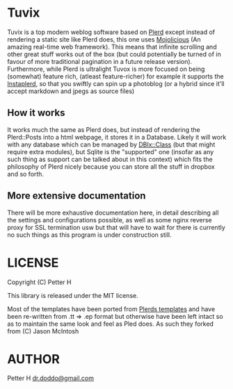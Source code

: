# Tuvix

Tuvix is a top modern weblog software based on [Plerd](https://github.com/jmacdotorg/plerd) except instead of rendering a static site like Plerd does, this one uses [Mojolicious](https://mojolicious.org/) (An amazing real-time web framework). This means that infinite scrolling and other great stuff works out of the box (but could potentially be turned of in favour of more traditional pagination in a future release version).
Furthermore, while Plerd is ultralight Tuvox is more focused on being (somewhat) feature rich, (atleast feature-richer) for example it supports the [Instaplerd](https://github.com/doddo/instaplerd), so that you swiftly can spin up a photoblog (or a hybrid since it'll accept markdown and jpegs as source files)

## How it works

It works much the same as Plerd does, but instead of rendering the Plerd::Posts into a html webpage, it stores it in a Database. Likely it will work with any database which can be managed by [DBIx::Class](https://metacpan.org/pod/DBIx::Class) (but that might require extra modules), but Sqlite is the "supported" one (insofar as any such thing as support can be talked about in this context) which fits the philosophy of Plerd nicely because you can store all the stuff in dropbox and so forth.

## More extensive documentation

There will be more exhaustive documentation here, in detail describing all the settings and configurations possible, as well as some nginx reverse proxy for SSL termination usw but that will have to wait for there is currently no such things as this program is under construction still.

# LICENSE

Copyright (C) Petter H

This library is released under the MIT license. 

Most of the templates have been ported from [Plerds templates](https://github.com/jmacdotorg/plerd/tree/master/t/templates) and have been re-written from .tt => .ep format but otherwise have been left intact so as to maintain the same look and feel as Pled does. As such they forked from (C) Jason McIntosh



# AUTHOR

Petter H <dr.doddo@gmail.com>
